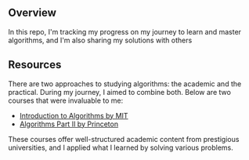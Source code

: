 ## Overview
In this repo, I'm tracking my progress on my journey to learn and master algorithms, and I'm also sharing my solutions with others

## Resources
There are two approaches to studying algorithms: the academic and the practical. During my journey, I aimed to combine both. Below are two courses that were invaluable to me:

- [Introduction to Algorithms by MIT](https://ocw.mit.edu/courses/6-006-introduction-to-algorithms-fall-2011/)
- [Algorithms Part II by Princeton](https://www.coursera.org/learn/algorithms-part2/)

These courses offer well-structured academic content from prestigious universities, and I applied what I learned by solving various problems.

